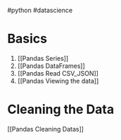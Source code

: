 #python #datascience 
# Basics
1. [[Pandas Series]]
2. [[Pandas DataFrames]]
3. [[Pandas Read CSV_JSON]]
4. [[Pandas Viewing the data]]

# Cleaning the Data
[[Pandas Cleaning Datas]]